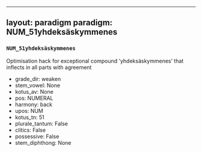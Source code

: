 
---
layout: paradigm
paradigm: NUM_51yhdeksäskymmenes
---
### ` NUM_51yhdeksäskymmenes `

Optimisation hack for exceptional compound ’yhdeksäskymmenes’ that inflects in all parts with agreement
* grade_dir: weaken
* stem_vowel: None
* kotus_av: None
* pos: NUMERAL
* harmony: back
* upos: NUM
* kotus_tn: 51
* plurale_tantum: False
* clitics: False
* possessive: False
* stem_diphthong: None
